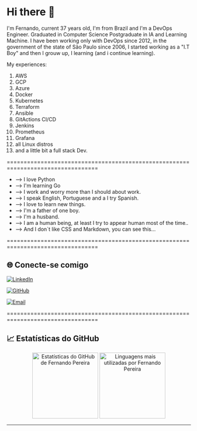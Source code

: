 # Hi there 👋


I'm Fernando, current 37 years old, I'm from Brazil and I'm a DevOps Engineer. Graduated in Computer Science Postgraduate in IA and Learning Machine. I have been working only with DevOps since 2012, in the government of the state of São Paulo since 2006, I started working as a "I.T Boy" and then I grouw up, I learning (and i continue learning).

My experiences:

1. AWS 
2. GCP 
3. Azure 
4. Docker
5. Kubernetes
6. Terraform
7. Ansible
8. GitActions CI/CD
9. Jenkins
10. Prometheus
11. Grafana
12. all Linux distros
13. and a little bit a full stack Dev.

=================================================================================

* --> I love Python
* --> I'm learning Go
* --> I work and worry more than I should about work.
* --> I speak English, Portuguese and a I try Spanish.
* --> I love to learn new things.
* --> I'm a father of one boy.
* --> I'm a husband.
* --> I am a human being, at least I try to appear human most of the time..
* --> And I don`t like CSS and Markdown, you can see this...

=================================================================================


## 🌐 **Conecte-se comigo**
[![LinkedIn](https://img.shields.io/badge/LinkedIn-000?style=for-the-badge&logo=linkedin&logoColor=0E76A8)](https://www.linkedin.com/in/fernando-pereira-011615bb/)

[![GitHub](https://img.shields.io/badge/GitHub-000?style=for-the-badge&logo=github&logoColor=FFF)](https://github.com/fernandopereira3) 

[![Email](https://img.shields.io/badge/E--mail-000?style=for-the-badge&logo=gmail&logoColor=D14836)](mailto:fernandopereira-3@hotmail.com)

=================================================================================

## 📈 **Estatísticas do GitHub**

<div align="center">
  <img 
    height="180em" 
    src="https://github-readme-stats.vercel.app/api?username=fernandopereira3"
    alt="Estatísticas do GitHub de Fernando Pereira"
  />
  <img 
    height="180em" 
    src="https://github-readme-stats.vercel.app/api/top-langs/?username=fernandopereira3&layout=compact&theme=tokyonight"
    alt="Linguagens mais utilizadas por Fernando Pereira"
  />
</div>

---



